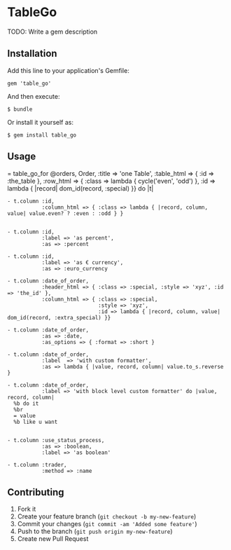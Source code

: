 # TableGo

TODO: Write a gem description

## Installation

Add this line to your application's Gemfile:

    gem 'table_go'

And then execute:

    $ bundle

Or install it yourself as:

    $ gem install table_go


## Usage

  = table_go_for @orders, Order,
    :title => 'one Table',
    :table_html => { :id => :the_table },
    :row_html   => { :class => lambda { cycle('even', 'odd') },
                     :id =>    lambda { |record| dom_id(record, :special) }} do |t|

    - t.column :id,
               :column_html => { :class => lambda { |record, column, value| value.even? ? :even : :odd } }


    - t.column :id,
               :label => 'as percent',
               :as => :percent

    - t.column :id,
               :label => 'as € currency',
               :as => :euro_currency

    - t.column :date_of_order,
               :header_html => { :class => :special, :style => 'xyz', :id => 'the_id' },
               :column_html => { :class => :special,
                                 :style => 'xyz',
                                 :id => lambda { |record, column, value| dom_id(record, :extra_special) }}

    - t.column :date_of_order,
               :as => :date,
               :as_options => { :format => :short }

    - t.column :date_of_order,
               :label  => 'with custom formatter',
               :as => lambda { |value, record, column| value.to_s.reverse }

    - t.column :date_of_order,
               :label => 'with block level custom formatter' do |value, record, column|
      %b do it
      %br
      = value
      %b like u want


    - t.column :use_status_process,
               :as => :boolean,
               :label => 'as boolean'

    - t.column :trader,
               :method => :name



## Contributing

1. Fork it
2. Create your feature branch (`git checkout -b my-new-feature`)
3. Commit your changes (`git commit -am 'Added some feature'`)
4. Push to the branch (`git push origin my-new-feature`)
5. Create new Pull Request
